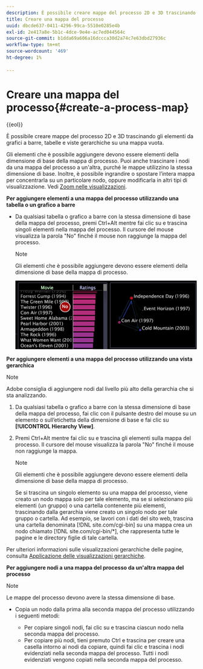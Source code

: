 ```yaml
---
description: È possibile creare mappe del processo 2D e 3D trascinando gli elementi da grafici a barre, tabelle e viste gerarchiche su una mappa vuota.
title: Creare una mappa del processo
uuid: dbcde637-0411-4296-99ca-5510e0285e4b
exl-id: 2e417a8e-5b1c-4dce-9e4e-ac7ed044564c
source-git-commit: b1dda69a606a16dccca30d2a74c7e63dbd27936c
workflow-type: tm+mt
source-wordcount: '469'
ht-degree: 1%

---
```


# Creare una mappa del processo{#create-a-process-map}

{{eol}}

È possibile creare mappe del processo 2D e 3D trascinando gli elementi da grafici a barre, tabelle e viste gerarchiche su una mappa vuota.

Gli elementi che è possibile aggiungere devono essere elementi della dimensione di base della mappa di processo. Puoi anche trascinare i nodi da una mappa del processo a un&#39;altra, purché le mappe utilizzino la stessa dimensione di base. Inoltre, è possibile ingrandire o spostare l’intera mappa per concentrarla su un particolare nodo, oppure modificarla in altri tipi di visualizzazione. Vedi [Zoom nelle visualizzazioni](../../../../home/c-get-started/c-vis/c-zoom-vis.md#concept-7e33670bb5344f78a316f1a84cc20530).

**Per aggiungere elementi a una mappa del processo utilizzando una tabella o un grafico a barre**

* Da qualsiasi tabella o grafico a barre con la stessa dimensione di base della mappa del processo, premi Ctrl+Alt mentre fai clic su e trascina singoli elementi nella mappa del processo. Il cursore del mouse visualizza la parola &quot;No&quot; finché il mouse non raggiunge la mappa del processo.

   >[!NOTE]
   >
   >Gli elementi che è possibile aggiungere devono essere elementi della dimensione di base della mappa di processo.

   ![](assets/vis_2DProcessMap_addPages.png)

**Per aggiungere elementi a una mappa del processo utilizzando una vista gerarchica**

>[!NOTE]
>
>Adobe consiglia di aggiungere nodi dal livello più alto della gerarchia che si sta analizzando.

1. Da qualsiasi tabella o grafico a barre con la stessa dimensione di base della mappa del processo, fai clic con il pulsante destro del mouse su un elemento o sull’etichetta della dimensione di base e fai clic su **[!UICONTROL Hierarchy View]**.
1. Premi Ctrl+Alt mentre fai clic su e trascina gli elementi sulla mappa del processo. Il cursore del mouse visualizza la parola &quot;No&quot; finché il mouse non raggiunge la mappa.

   >[!NOTE]
   >
   >Gli elementi che è possibile aggiungere devono essere elementi della dimensione di base della mappa di processo.

   Se si trascina un singolo elemento su una mappa del processo, viene creato un nodo mappa solo per tale elemento, ma se si selezionano più elementi (un gruppo) o una cartella contenente più elementi, trascinando dalla gerarchia viene creato un singolo nodo per tale gruppo o cartella. Ad esempio, se lavori con i dati del sito web, trascina una cartella denominata [!DNL site.com/cgi-bin] su una mappa crea un nodo chiamato [!DNL site.com/cgi-bin/*], che rappresenta tutte le pagine e le directory figlie di tale cartella.

Per ulteriori informazioni sulle visualizzazioni gerarchiche delle pagine, consulta [Applicazione delle visualizzazioni gerarchiche](../../../../home/c-get-started/c-analysis-vis/c-tables/c-hier-vews.md#concept-b461183424a841eb94f8143a0eaf9bff).

**Per aggiungere nodi a una mappa del processo da un&#39;altra mappa del processo**

>[!NOTE]
>
>Le mappe del processo devono avere la stessa dimensione di base.

* Copia un nodo dalla prima alla seconda mappa del processo utilizzando i seguenti metodi:

   * Per copiare singoli nodi, fai clic su e trascina ciascun nodo nella seconda mappa del processo.
   * Per copiare più nodi, tieni premuto Ctrl e trascina per creare una casella intorno ai nodi da copiare, quindi fai clic e trascina i nodi evidenziati nella seconda mappa del processo. Tutti i nodi evidenziati vengono copiati nella seconda mappa del processo.
